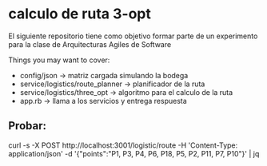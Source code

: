 # calculo de ruta 3-opt

El siguiente repositorio tiene como objetivo formar parte de un experimento para la clase de Arquitecturas Agiles de Software

Things you may want to cover:

* config/json -> matriz cargada simulando la bodega
* service/logistics/route_planner -> planificador de la ruta
* service/logistics/three_opt -> algoritmo para el calculo de la ruta
* app.rb -> llama a los servicios y entrega respuesta

## Probar: 
curl -s -X POST http://localhost:3001/logistic/route -H 'Content-Type: application/json' -d '{"points":"P1, P3, P4, P6, P18, P5, P2, P11, P7, P10"}' | jq

